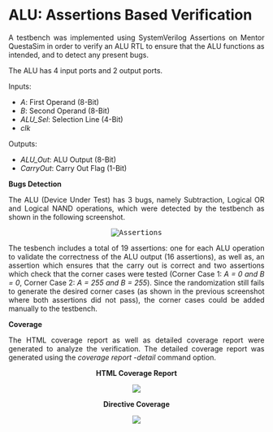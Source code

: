 # ALU: Assertions Based Verification
<p align = "justify">A testbench was implemented using SystemVerilog Assertions on Mentor QuestaSim in order to verify an ALU RTL to ensure that the ALU functions as intended, and to detect any present bugs.</p>

<p align = "justify">The ALU has 4 input ports and 2 output ports.</p>
<p align = "justify">
Inputs:
  <ul>
  <li><i>A</i>: First Operand (8-Bit)</li>
  <li><i>B</i>: Second Operand (8-Bit)</li>
  <li><i>ALU_Sel</i>: Selection Line (4-Bit)</li>
  <li><i>clk</i></li>
  </ul>
  </p>
<p align = "justify">
Outputs:
  <ul>
  <li><i>ALU_Out</i>: ALU Output (8-Bit)</li>
  <li><i>CarryOut</i>: Carry Out Flag (1-Bit)</li>
  </ul>
  </p>

<b>Bugs Detection</b>
<p align = "justify">
The ALU (Device Under Test) has 3 bugs, namely Subtraction, Logical OR and Logical NAND operations, which were detected by the testbench as shown in the following screenshot.</p>
<p align = "center">
<kbd><img src="https://github.com/MayaLasheen/SVA-ALU-Verification/assets/137602736/71964df9-4494-49ca-8aa7-099a67b5559e" alt="Assertions"/></kbd>
</p>

<p align = "justify">The tesbench includes a total of 19 assertions: one for each ALU operation to validate the correctness of the ALU output (16 assertions), as well as, an assertion which ensures that the carry out is correct and two assertions which check that the corner cases were tested (Corner Case 1: <i>A = 0 and B = 0</i>, Corner Case 2: <i>A = 255 and B = 255</i>). Since the randomization still fails to generate the desired corner cases (as shown in the previous screenshot where both assertions did not pass), the corner cases could be added manually to the testbench.</p>

<b>Coverage</b>
<p align = "justify">  
The HTML coverage report as well as detailed coverage report were generated to analyze the verification. The detailed coverage report was generated using the <i>coverage report -detail</i> command option.
</p>

<p align = "center"><b>HTML Coverage Report</b></p>

<p align = "center">
<kbd><img src="https://github.com/MayaLasheen/SVA-ALU-Verification/assets/137602736/591c23be-e605-4601-8d69-4eca985548a2"/></kbd></p> 


<p align = "center"><b>Directive Coverage</b></p>

<p align = "center">
<kbd><img src="https://github.com/MayaLasheen/SVA-ALU-Verification/assets/137602736/9eff5c30-c155-457c-b79c-ac76e5679d3d" alt"Detailed Coverage Report"/></kbd></p> 
 
